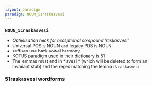 ```yaml
---
layout: paradigm
paradigm: NOUN_51raskasvesi
---
```

### ` NOUN_51raskasvesi `

* _Optimisation hack for exceptional compound ’raskasvesi’_
* Universal POS is NOUN and legacy POS is NOUN
* suffixes use back vowel harmony
* KOTUS paradigm used in their dictionary is 51
* The lemmas must end in * svesi * (which will be deleted to form an invariant stub) and the regex matching the lemma is ` raskasvesi `

### 51raskasvesi wordforms


